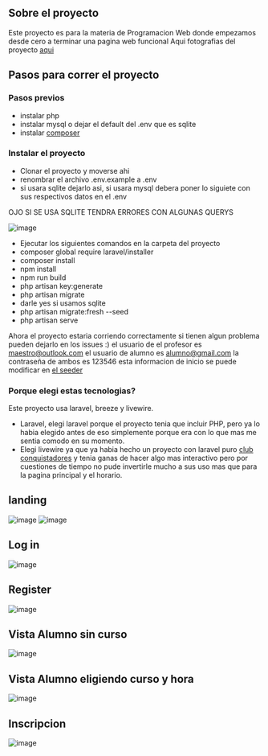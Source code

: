 ## Sobre el proyecto
Este proyecto es para la materia de Programacion Web donde empezamos desde cero a terminar una pagina web funcional
Aqui fotografias del proyecto [aqui](#landing) 

## Pasos para correr el proyecto
### Pasos previos
- instalar php
- instalar mysql o dejar el default del .env que es sqlite
- instalar [composer](https://getcomposer.org/download/)
### Instalar el proyecto
- Clonar el proyecto y moverse ahi
- renombrar el archivo .env.example a .env
- si usara sqlite dejarlo asi, si usara mysql debera poner lo siguiete con sus respectivos datos en el .env

OJO SI SE USA SQLITE TENDRA ERRORES CON ALGUNAS QUERYS

![image](https://github.com/user-attachments/assets/6f31795d-08ad-4ca8-9223-e2e9e3e0838a)
- Ejecutar los siguientes comandos en la carpeta del proyecto
- composer global require laravel/installer
- composer install
- npm install
- npm run build
- php artisan key:generate
- php artisan migrate
- darle yes si usamos sqlite
- php artisan migrate:fresh --seed
- php artisan serve

Ahora el proyecto estaria corriendo correctamente si tienen algun problema pueden dejarlo en los issues :)
el usuario de el profesor es maestro@outlook.com
el usuario de alumno es alumno@gmail.com
la contraseña de ambos es 123546
esta informacion de inicio se puede modificar en [el seeder](https://github.com/joseocio192/autoescuela/blob/master/database/seeders/UserSeeder.php)

### Porque elegi estas tecnologias?
Este proyecto usa laravel, breeze y livewire.
- Laravel, elegi laravel porque el proyecto tenia que incluir PHP, pero ya lo habia elegido antes de eso simplemente porque era con lo que mas me sentia comodo en su momento.
- Elegi livewire ya que ya habia hecho un proyecto con laravel puro [club conquistadores](https://github.com/joseocio192/Club-Conquistadores/) y tenia ganas de hacer algo mas interactivo pero por cuestiones de tiempo no pude invertirle mucho a sus uso mas que para la pagina principal y el horario.


## landing
![image](https://github.com/user-attachments/assets/672ff9a1-bc0d-43c5-81f7-d217d4ace9d7)
![image](https://github.com/user-attachments/assets/28958595-502a-48da-9e6e-5659383207ac)
## Log in
![image](https://github.com/user-attachments/assets/5b36c5fd-522e-4540-9787-397feb96ec32)
## Register
![image](https://github.com/user-attachments/assets/824c68da-2332-48ab-af1a-e7c23411ed2a)
## Vista Alumno sin curso
![image](https://github.com/user-attachments/assets/41d98591-050d-4fd0-bab4-68df1658a9e6)
## Vista Alumno eligiendo curso y hora
![image](https://github.com/user-attachments/assets/340567be-71b0-48ad-aa1c-d5f25c8360b9)
## Inscripcion 
![image](https://github.com/user-attachments/assets/41aa20e4-a9e9-4dda-9d39-d9d6392dbf9e)
